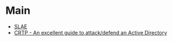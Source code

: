 <meta name="google-site-verification" content="r9LT2MQqjYqi7QxsF6TZp23RpOx_QU83NCnHqzR22Vs" />

# Main

  * [SLAE](/SLAE/Main.md)
  * [CRTP - An excellent guide to attack/defend an Active Directory](/CRTP/crtp.md)
